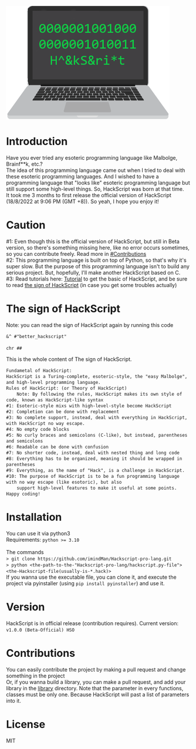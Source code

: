 <img src=".\extra\default_logo.png" alt="HackScript">


# Introduction

Have you ever tried any esoteric programming language like Malbolge, Brainf\*\*k, etc.? <br>
The idea of this programming language came out when I tried to deal with these esoteric programming languages. And I wished to have a programming language that "looks like" esoteric programming language but still support some high-level things. So, HackScript was born at that time. <br>
It took me 3 months to first release the official version of HackScript (18/8/2022 at 9:06 PM (GMT +8)). So yeah, I hope you enjoy it! <br>


# Caution

#1: Even though this is the official version of HackScript, but still in Beta version, so there's something missing here, like no error occurs sometimes, so you can contribute freely. Read more in <a href="https://github.com/imindMan/Hackscript-pro-lang#contributions">#Contributions</a><br>
#2: This programming language is built on top of Python, so that's why it's super slow. But the purpose of this programming language isn't to build any serious project. But, hopefully, I'll make another HackScript based on C.<br>
#3: Read tutorials here: <a href="">Tutorial</a> to get the basic of HackScript, and be sure to read <a href="https://github.com/imindMan/Hackscript-pro-lang#the-sign-of-hackscript">the sign of HackScript</a> (in case you get some troubles actually) 

# The sign of HackScript
Note: you can read the sign of HackScript again by running this code <br>
```
&^ #"better_hackscript" 
    
chr ##
```
This is the whole content of The sign of HackScript.

```
Fundametal of HackScript:
HackScript is a Turing-complete, esoteric-style, the "easy Malbolge", and high-level programming language.
Rules of HackScript: (or Theory of HackScript)
    Note: By following the rules, HackScript makes its own style of code, known as HackScript-like syntax
#1: Esoteric-style mixs with high-level-style become HackScript
#2: Completion can be done with replacement 
#3: No complete support, instead, deal with everything in HackScript, with HackScript no way escape.
#4: No empty code blocks
#5: No curly braces and semicolons (C-like), but instead, parentheses and semicolons
#6: Readable can be done with confusion  
#7: No shorter code, instead, deal with nested thing and long code
#8: Everything has to be organized, meaning it should be wrapped in parentheses
#9: Everything, as the name of "Hack", is a challenge in HackScript.
#10: The purpose of HackScript is to be a fun programming language with no way escape (like esotoric), but also 
    support high-level features to make it useful at some points.
Happy coding!
```
# Installation
You can use it via python3<br>
Requirements:
```python >= 3.10``` <br>
<br>
The commands <br>
```> git clone https://github.com/imindMan/Hackscript-pro-lang.git```<br>
```> python <the-path-to-the-"Hackscript-pro-lang/hackscript.py-file"> <the-Hackscript-file(usually-is-*.hack)>```<br>
If you wanna use the executable file, you can clone it, and execute the project via pyinstaller (using ```pip install pyinstaller```) and use it.<br>

# Version

HackScript is in official release (contribution requires). Current version: `v1.0.0 (Beta-Official) HSO`


# Contributions
You can easily contribute the project by making a pull request and change something in the project <br>
Or, if you wanna build a library, you can make a pull request, and add your library in the <a href="https://github.com/imindMan/Hackscript-pro-lang/tree/master/library">library</a> directory. Note that the parameter in every functions, classes must be only one. Because HackScript will past a list of parameters into it.

# License

MIT
